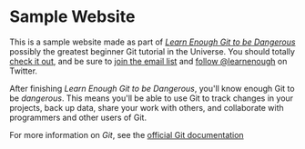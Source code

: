 # Sample Website
This is a sample website made as part of [*Learn Enough Git to be Dangerous*](http://learnenough.com/git-tutorial) possibly the greatest beginner Git tutorial in the Universe. You should totally [check it out](http://learnenough.com/git-tutorial), and be sure to [join the email list](http://learnenough.com/#email-list) and [follow @learnenough](http://twitter.com/learnenough) on Twitter.

After finishing *Learn Enough Git to be Dangerous*, you'll know enough Git to be *dangerous*. This means you'll be able to use Git to track changes in your projects, back up data, share your work with others, and collaborate with programmers and other users of Git.

For more information on *Git*, see the [official Git documentation](https://git-scm.com)